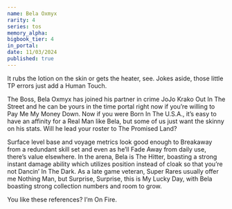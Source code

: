 ```yaml
---
name: Bela Oxmyx
rarity: 4
series: tos
memory_alpha:
bigbook_tier: 4
in_portal:
date: 11/03/2024
published: true
---
```


It rubs the Iotion on the skin or gets the heater, see. Jokes aside, those little TP errors just add a Human Touch. 

The Boss, Bela Oxmyx has joined his partner in crime JoJo Krako Out In The Street and he can be yours in the time portal right now if you’re willing to Pay Me My Money Down. Now if you were Born In The U.S.A., it’s easy to have an affinity for a Real Man like Bela, but some of us just want the skinny on his stats. Will he lead your roster to The Promised Land?

Surface level base and voyage metrics look good enough to Breakaway from a redundant skill set and even as he’ll Fade Away from daily use, there’s value elsewhere. In the arena, Bela is The Hitter, boasting a strong instant damage ability which utilizes position instead of cloak so that you’re not Dancin’ In The Dark. As a late game veteran, Super Rares usually offer me Nothing Man, but Surprise, Surprise, this is My Lucky Day, with Bela boasting strong collection numbers and room to grow.

You like these references? I’m On Fire.
